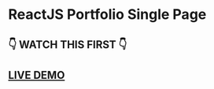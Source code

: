# ReactJS Portfolio Single Page

## 👇 WATCH THIS FIRST 👇

## <a href="https://jolly-chandrasekhar-f4b51d.netlify.app/">LIVE DEMO</a>
